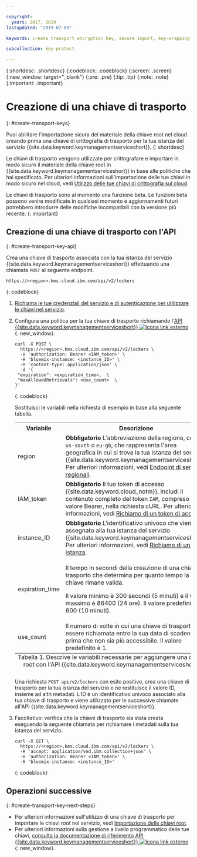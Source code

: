 ```yaml
---

copyright:
  years: 2017, 2019
lastupdated: "2019-07-09"

keywords: create transport encryption key, secure import, key-wrapping key, transport key API examples

subcollection: key-protect

---
```


{:shortdesc: .shortdesc}
{:codeblock: .codeblock}
{:screen: .screen}
{:new_window: target="_blank"}
{:pre: .pre}
{:tip: .tip}
{:note: .note}
{:important: .important}

# Creazione di una chiave di trasporto
{: #create-transport-keys}

Puoi abilitare l'importazione sicura del materiale della chiave root nel cloud creando prima una chiave di crittografia di trasporto per la tua istanza del servizio {{site.data.keyword.keymanagementserviceshort}}.
{: shortdesc}

Le chiavi di trasporto vengono utilizzate per crittografare e importare in modo sicuro il materiale della chiave root in {{site.data.keyword.keymanagementserviceshort}} in base alle politiche che hai specificato. Per ulteriori informazioni sull'importazione delle tue chiavi in modo sicuro nel cloud, vedi [Utilizzo delle tue chiavi di crittografia sul cloud](/docs/services/key-protect/concepts?topic=key-protect-importing-keys).

Le chiavi di trasporto sono al momento una funzione beta. Le funzioni beta possono venire modificate in qualsiasi momento e aggiornamenti futuri potrebbero introdurre delle modifiche incompatibili con la versione più recente.
{: important}

## Creazione di una chiave di trasporto con l'API
{: #create-transport-key-api}

Crea una chiave di trasporto associata con la tua istanza del servizio {{site.data.keyword.keymanagementserviceshort}} effettuando una chiamata `POST` al seguente endpoint.

```
https://<region>.kms.cloud.ibm.com/api/v2/lockers
```
{: codeblock}

1. [Richiama le tue credenziali del servizio e di autenticazione per utilizzare le chiavi nel servizio](/docs/services/key-protect?topic=key-protect-set-up-api).

2. Configura una politica per la tua chiave di trasporto richiamando l'[API {{site.data.keyword.keymanagementserviceshort}} ![Icona link esterno](../../icons/launch-glyph.svg "Icona link esterno")](https://{DomainName}/apidocs/key-protect){: new_window}.

    ```cURL
    curl -X POST \
      https://<region>.kms.cloud.ibm.com/api/v2/lockers \
      -H 'authorization: Bearer <IAM_token>' \
      -H 'bluemix-instance: <instance_ID>' \
      -H 'content-type: application/json' \
      -d '{
     "expiration": <expiration_time>,  \
     "maxAllowedRetrievals": <use_count>  \
    }'
    ```
    {: codeblock}

    Sostituisci le variabili nella richiesta di esempio in base alla seguente tabella.

      <table>
        <tr>
          <th>Variabile</th>
          <th>Descrizione</th>
        </tr>
        <tr>
          <td><varname>region</varname></td>
          <td><strong>Obbligatorio</strong> L'abbreviazione della regione, come <code>us-south</code> o <code>eu-gb</code>, che rappresenta l'area geografica in cui si trova la tua istanza del servizio {{site.data.keyword.keymanagementserviceshort}}. Per ulteriori informazioni, vedi <a href="/docs/services/key-protect?topic=key-protect-regions#service-endpoints">Endpoint di servizio regionali</a>.</td>
        </tr>
        <tr>
          <td><varname>IAM_token</varname></td>
          <td><strong>Obbligatorio</strong> Il tuo token di accesso {{site.data.keyword.cloud_notm}}. Includi il contenuto completo del token <code>IAM</code>, compreso il valore Bearer, nella richiesta cURL. Per ulteriori informazioni, vedi <a href="/docs/services/key-protect?topic=key-protect-retrieve-access-token">Richiamo di un token di accesso</a>.</td>
        </tr>
        <tr>
          <td><varname>instance_ID</varname></td>
          <td><strong>Obbligatorio</strong> L'identificativo univoco che viene assegnato alla tua istanza del servizio {{site.data.keyword.keymanagementserviceshort}}. Per ulteriori informazioni, vedi <a href="/docs/services/key-protect?topic=key-protect-retrieve-instance-ID">Richiamo di un ID istanza</a>.</td>
        </tr>
        <tr>
          <td><varname>expiration_time</varname></td>
          <td>
            <p>Il tempo in secondi dalla creazione di una chiave di trasporto che determina per quanto tempo la chiave rimane valida.</p>
            <p>Il valore minimo è 300 secondi (5 minuti) e il valore massimo è 86400 (24 ore). Il valore predefinito è 600 (10 minuti).</p>
          </td>
        </tr>
        <tr>
          <td><varname>use_count</varname></td>
          <td>Il numero di volte in cui una chiave di trasporto può essere richiamata entro la sua data di scadenza prima che non sia più accessibile. Il valore predefinito è 1.</td>
        </tr>
          <caption style="caption-side:bottom;">Tabella 1. Descrive le variabili necessarie per aggiungere una chiave root con l'API {{site.data.keyword.keymanagementserviceshort}}</caption>
      </table>

    Una richiesta `POST api/v2/lockers` con esito positivo, crea una chiave di trasporto per la tua istanza del servizio e ne restituisce il valore ID, insieme ad altri metadati. L'ID è un identificativo univoco associato alla tua chiave di trasporto e viene utilizzato per le successive chiamate all'API {{site.data.keyword.keymanagementserviceshort}}.

3. Facoltativo: verifica che la chiave di trasporto sia stata creata eseguendo la seguente chiamata per richiamare i metadati sulla tua istanza del servizio.

    ```cURL
    curl -X GET \
      https://<region>.kms.cloud.ibm.com/api/v2/lockers \
      -H 'accept: application/vnd.ibm.collection+json' \
      -H 'authorization: Bearer <IAM_token>' \
      -H 'bluemix-instance: <instance_ID>'
    ```
    {: codeblock}

## Operazioni successive
{: #create-transport-key-next-steps}

- Per ulteriori informazioni sull'utilizzo di una chiave di trasporto per importare le chiavi root nel servizio, vedi [Importazione delle chiavi root](/docs/services/key-protect?topic=key-protect-import-root-keys).
- Per ulteriori informazioni sulla gestione a livello programmatico delle tue chiavi, [consulta la documentazione di riferimento API {{site.data.keyword.keymanagementserviceshort}} ![Icona link esterno](../../icons/launch-glyph.svg "Icona link esterno")](https://{DomainName}/apidocs/key-protect){: new_window}.
